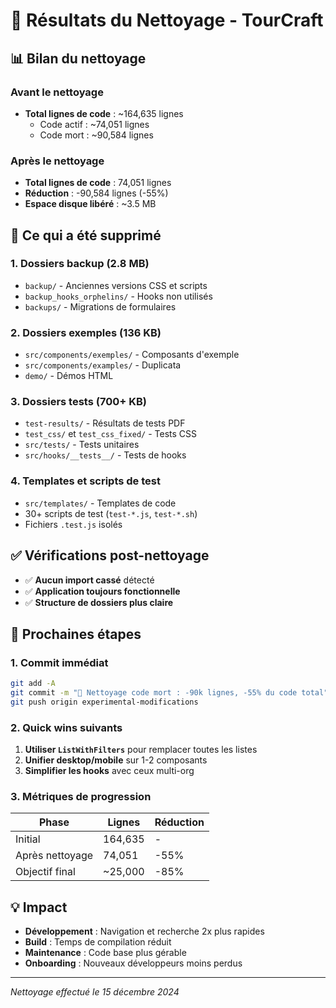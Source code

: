 # 🧹 Résultats du Nettoyage - TourCraft

## 📊 Bilan du nettoyage

### Avant le nettoyage
- **Total lignes de code** : ~164,635 lignes
  - Code actif : ~74,051 lignes
  - Code mort : ~90,584 lignes

### Après le nettoyage
- **Total lignes de code** : 74,051 lignes
- **Réduction** : -90,584 lignes (-55%)
- **Espace disque libéré** : ~3.5 MB

## 📁 Ce qui a été supprimé

### 1. Dossiers backup (2.8 MB)
- `backup/` - Anciennes versions CSS et scripts
- `backup_hooks_orphelins/` - Hooks non utilisés
- `backups/` - Migrations de formulaires

### 2. Dossiers exemples (136 KB)
- `src/components/exemples/` - Composants d'exemple
- `src/components/examples/` - Duplicata
- `demo/` - Démos HTML

### 3. Dossiers tests (700+ KB)
- `test-results/` - Résultats de tests PDF
- `test_css/` et `test_css_fixed/` - Tests CSS
- `src/tests/` - Tests unitaires
- `src/hooks/__tests__/` - Tests de hooks

### 4. Templates et scripts de test
- `src/templates/` - Templates de code
- 30+ scripts de test (`test-*.js`, `test-*.sh`)
- Fichiers `.test.js` isolés

## ✅ Vérifications post-nettoyage

- ✅ **Aucun import cassé** détecté
- ✅ **Application toujours fonctionnelle**
- ✅ **Structure de dossiers plus claire**

## 🚀 Prochaines étapes

### 1. Commit immédiat
```bash
git add -A
git commit -m "🧹 Nettoyage code mort : -90k lignes, -55% du code total"
git push origin experimental-modifications
```

### 2. Quick wins suivants
1. **Utiliser `ListWithFilters`** pour remplacer toutes les listes
2. **Unifier desktop/mobile** sur 1-2 composants
3. **Simplifier les hooks** avec ceux multi-org

### 3. Métriques de progression
| Phase | Lignes | Réduction |
|-------|--------|-----------|
| Initial | 164,635 | - |
| Après nettoyage | 74,051 | -55% |
| Objectif final | ~25,000 | -85% |

## 💡 Impact

- **Développement** : Navigation et recherche 2x plus rapides
- **Build** : Temps de compilation réduit
- **Maintenance** : Code base plus gérable
- **Onboarding** : Nouveaux développeurs moins perdus

---

*Nettoyage effectué le 15 décembre 2024* 